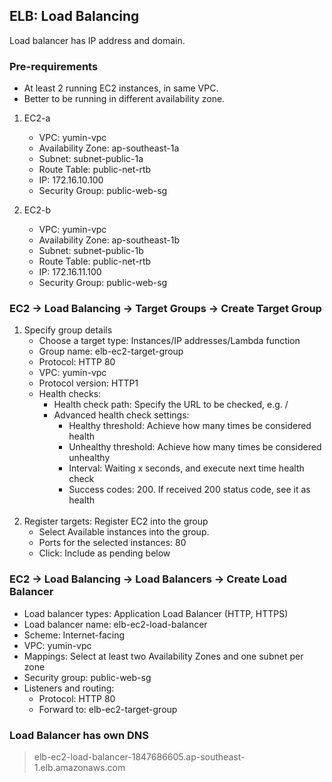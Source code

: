 ## ELB: Load Balancing

Load balancer has IP address and domain.

### Pre-requirements

+ At least 2 running EC2 instances, in same VPC.
+ Better to be running in different availability zone.

1. EC2-a
    + VPC: yumin-vpc
    + Availability Zone: ap-southeast-1a
    + Subnet: subnet-public-1a
    + Route Table: public-net-rtb
    + IP: 172.16.10.100
    + Security Group: public-web-sg

2. EC2-b
    + VPC: yumin-vpc
    + Availability Zone: ap-southeast-1b
    + Subnet: subnet-public-1b
    + Route Table: public-net-rtb
    + IP: 172.16.11.100
    + Security Group: public-web-sg

### EC2 -> Load Balancing -> Target Groups -> Create Target Group

1. Specify group details
    + Choose a target type: Instances/IP addresses/Lambda function
    + Group name: elb-ec2-target-group
    + Protocol: HTTP 80
    + VPC: yumin-vpc
    + Protocol version: HTTP1
    + Health checks:
        + Health check path: Specify the URL to be checked, e.g. /
        + Advanced health check settings:
            + Healthy threshold: Achieve how many times be considered health
            + Unhealthy threshold: Achieve how many times be considered unhealthy
            + Interval: Waiting x seconds, and execute next time health check
            + Success codes: 200. If received 200 status code, see it as health
              <br><br>
2. Register targets: Register EC2 into the group
    + Select Available instances into the group.
    + Ports for the selected instances: 80
    + Click: Include as pending below

### EC2 -> Load Balancing -> Load Balancers -> Create Load Balancer
+ Load balancer types: Application Load Balancer (HTTP, HTTPS)
+ Load balancer name: elb-ec2-load-balancer
+ Scheme: Internet-facing
+ VPC: yumin-vpc
+ Mappings: Select at least two Availability Zones and one subnet per zone
+ Security group: public-web-sg
+ Listeners and routing:
   + Protocol: HTTP 80
   + Forward to: elb-ec2-target-group
   
### Load Balancer has own DNS
> elb-ec2-load-balancer-1847686605.ap-southeast-1.elb.amazonaws.com


